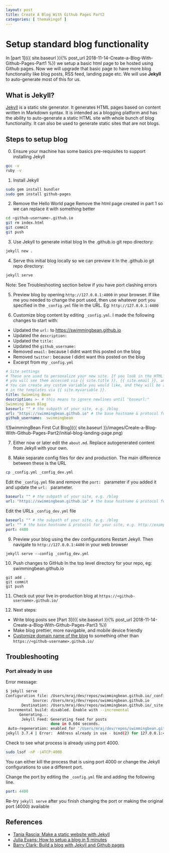 ```yaml
---
layout: post
title: Create A Blog With Github Pages Part2
categories: [ themakingof ]
---
```

# Setup standard blog functionality

In [part 1]({{ site.baseurl }}{% post_url 2018-11-14-Create-a-Blog-With-Github-Pages-Part1 %}) we setup a basic html page to be hosted using Github pages. Now we
will upgrade that basic page to have more blog functionality like blog posts,
RSS feed, landing page etc. We will use **Jekyll** to auto-generate most of this
for us.

## What is Jekyll?
[Jekyll](https://jekyllrb.com/) is a static site generator. It generates HTML
pages based on content written in Markdown syntax. It is intended as a blogging
platform and has the ability to auto-generate a static HTML site with whole
bunch of blog functionality. It can also be used to generate static sites that
are not blogs.

## Steps to setup blog
0. Ensure your machine has some basics pre-requisites to support installing Jekyll
```bash
gcc -v
ruby -v
```

1. Install Jekyll
```bash
sudo gem install bundler
sudo gem install github-pages
```

2. Remove the Hello World page
Remove the html page created in part 1 so we can replace it with something better
```bash
cd <github-username>.github.io
git rm index.html
git commit
git push
```

3. Use Jekyll to generate initial blog
In the <github-username>.github.io git repo directory:
```bash
jekyll new .
```

4. Serve this initial blog locally so we can preview it
In the <github-username>.github.io git repo directory:
```bash
jekyll serve
```
Note: See Troubleshooting section below if you have port clashing errors

5. Preview blog by opening `http://127.0.0.1:4000` in your browser.
If like me you needed to change the port used, then use whatever port you
 specified in the `_config.yml` file in the URL. Eg: `http://127.0.0.1:4400`

6. Customize blog content by editing `_config.yml`. I made the following changes to start with:
  * Updated the `url:` to https://swimmingbean.github.io
  * Updated the `description:`
  * Updated the `title:`
  * Updated the `github_username:`
  * Removed `email:` because I didnt want this posted on the blog
  * Removed `twitter:` because I didnt want this posted on the blog
  * Excerpt from my `_config.yml`
   ```yaml
# Site settings
# These are used to personalize your new site. If you look in the HTML files,
# you will see them accessed via {{ site.title }}, {{ site.email }}, and so on.
# You can create any custom variable you would like, and they will be accessible
# in the templates via {{ site.myvariable }}.
title: Swimming Bean
description: >- # this means to ignore newlines until "baseurl:"
  Swimming Bean Blog
baseurl: "" # the subpath of your site, e.g. /blog
url: "https://swimmingbean.github.io" # the base hostname & protocol for your site, e.g. http://example.com
github_username:  swimmingbean
```
  ![SwimmingBean First Cut Blog]({{ site.baseurl }}/images/Create-a-Blog-With-Github-Pages-Part2/initial-blog-landing-page.png)

7. Either now or later edit the `about.md`. Replace autogenerated content from Jekyll with your own.

8. Make separate config files for dev and production. The main difference between these is the URL
```bash
cp _config.yml _config_dev.yml
```
Edit the `_config.yml` file and remove the `port: ` parameter if you added it and update the `url: ` parameter.
```yaml
baseurl: "" # the subpath of your site, e.g. /blog
url: "https://swimmingbean.github.io" # the base hostname & protocol for your site, e.g. http://example.com
```
Edit the URLs `_config_dev.yml` file
```yaml
baseurl: "" # the subpath of your site, e.g. /blog
url: "" # the base hostname & protocol for your site, e.g. http://example.com
port: 4400
```

9. Preview your blog using the dev configurations
   Restart Jekyll. Then navigate to `http://127.0.0.1:4400` in your web browser
```
jekyll serve --config _config_dev.yml
```

10. Push changes to GitHub
In the top level directory for your repo, eg: swimmingbean.github.io
```
git add .
git commit
git push
```

11. Check out your live in-production blog at `https://<github-username>.github.io/`

12. Next steps:
  * Write blog posts see [Part 3]({{ site.baseurl }}{% post_url 2018-11-14-Create-a-Blog-With-Github-Pages-Part3 %})
  * Make blog prettier, more navigable, and mobile device friendly
  * [Customize domain name of the blog](https://help.github.com/articles/using-a-custom-domain-with-github-pages/) to something other than `https://<github-username>.github.io/`

## Troubleshooting
### Port already in use
Error message:
```bash
$ jekyll serve
Configuration file: /Users/mraj/dev/repos/swimmingbean.github.io/_config.yml
            Source: /Users/mraj/dev/repos/swimmingbean.github.io
       Destination: /Users/mraj/dev/repos/swimmingbean.github.io/_site
 Incremental build: disabled. Enable with --incremental
      Generating...
       Jekyll Feed: Generating feed for posts
                    done in 0.604 seconds.
 Auto-regeneration: enabled for '/Users/mraj/dev/repos/swimmingbean.github.io'
jekyll 3.7.4 | Error:  Address already in use - bind(2) for 127.0.0.1:4000
```
Check to see what process is already using port 4000.
```bash
sudo lsof -nP -i4TCP:4000
```
You can either kill the process that is using port 4000 or change the Jekyll
configurations to use a different port.

Change the port by editing the `_config.yml` file and adding the following line.
```yaml
port: 4400
```

Re-try `jekyll serve` after you finish changing the port or making the original
 port (4000) available

## References
 * [Tania Rascia: Make a static website with Jekyll](https://www.taniarascia.com/make-a-static-website-with-jekyll/)
 * [Julia Evans: How to setup a blog in 5 minutes](https://jvns.ca/blog/2014/10/08/how-to-set-up-a-blog-in-5-minutes/)
 * [Barry Clark: Build a blog with Jekyll and Github pages](https://www.smashingmagazine.com/2014/08/build-blog-jekyll-github-pages/)
